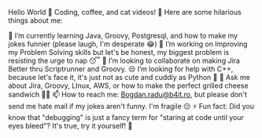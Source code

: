 Hello World 👋
Coding, coffee, and cat videos! 🚀
Here are some hilarious things about me:

🌱 I’m currently learning Java, Groovy, Postgresql, and how to make my jokes funnier (please laugh, I'm desperate 😂)
🔭 I’m working on Improving my Problem Solving skills but let's be honest, my biggest problem is resisting the urge to nap 😴
🤝 I’m looking to collaborate on making Jira Better thru Scriptrunner and Groovy.
😒 I’m looking for help with C++, because let's face it, it's just not as cute and cuddly as Python 🐍
💬 Ask me about Jira, Groovy, LInux, AWS, or how to make the perfect grilled cheese sandwich 🍞🧀
📫 How to reach me: Bogdan.radu@b4it.ro, but please don't send me hate mail if my jokes aren't funny. I'm fragile 😔
⚡ Fun fact: Did you know that "debugging" is just a fancy term for "staring at code until your eyes bleed"? It's true, try it yourself! 🤪
